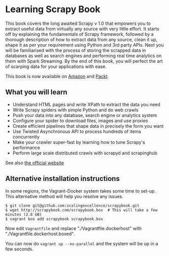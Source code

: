 Learning Scrapy Book
==========

This book covers the long awaited Scrapy v 1.0 that empowers you to extract useful data from virtually any source with very little effort. It starts off by explaining the fundamentals of Scrapy framework, followed by a thorough description of how to extract data from any source, clean it up, shape it as per your requirement using Python and 3rd party APIs. Next you will be familiarised with the process of storing the scrapped data in databases as well as search engines and performing real time analytics on them with Spark Streaming. By the end of this book, you will perfect the art of scarping data for your applications with ease.

This book is now available on [Amazon](http://amzn.to/1PeQ5O0) and [Packt](https://www.packtpub.com/big-data-and-business-intelligence/learning-scrapy).

## What you will learn

- Understand HTML pages and write XPath to extract the data you need
- Write Scrapy spiders with simple Python and do web crawls
- Push your data into any database, search engine or analytics system
- Configure your spider to download files, images and use proxies
- Create efficient pipelines that shape data in precisely the form you want
- Use Twisted Asynchronous API to process hundreds of items concurrently
- Make your crawler super-fast by learning how to tune Scrapy's performance
- Perform large scale distributed crawls with scrapyd and scrapinghub

See also [the official website](http://scrapybook.com)

## Alternative installation instructions

In some regions, the Vagrant-Docker system takes some time to set-up. This alternative method will help you resolve any issues.

```
$ git clone git@github.com:scalingexcellence/scrapybook.git
$ wget http://scrapybook.com/scrapybook.box  # This will take a few minutes (2.8 GB)
$ vagrant box add scrapybook scrapybook.box
```

Now edit `Vagrantfile` and replace "./Vagrantfile.dockerhost" with "./Vagrantfile.dockerhost.boxed".

You can now do `vagrant up --no-parallel` and the system will be up in a few seconds. 

